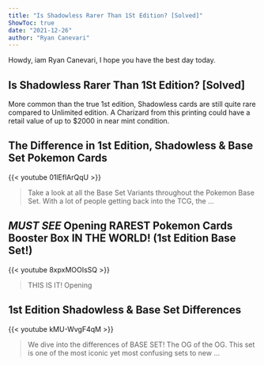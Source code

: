 ```yaml
---
title: "Is Shadowless Rarer Than 1St Edition? [Solved]"
ShowToc: true 
date: "2021-12-26"
author: "Ryan Canevari" 
---
```


Howdy, iam Ryan Canevari, I hope you have the best day today.
## Is Shadowless Rarer Than 1St Edition? [Solved]
More common than the true 1st edition, Shadowless cards are still quite rare compared to Unlimited edition. A Charizard from this printing could have a retail value of up to $2000 in near mint condition.

## The Difference in 1st Edition, Shadowless & Base Set Pokemon Cards
{{< youtube 01lEflArQqU >}}
>Take a look at all the Base Set Variants throughout the Pokemon Base Set. With a lot of people getting back into the TCG, the ...

## *MUST SEE* Opening RAREST Pokemon Cards Booster Box IN THE WORLD! (1st Edition Base Set!)
{{< youtube 8xpxMOOIsSQ >}}
>THIS IS IT! Opening 

## 1st Edition Shadowless & Base Set Differences
{{< youtube kMU-WvgF4qM >}}
>We dive into the differences of BASE SET! The OG of the OG. This set is one of the most iconic yet most confusing sets to new ...

